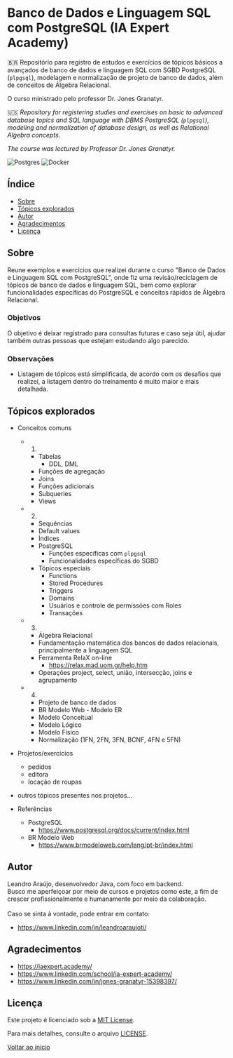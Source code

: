 # Banco de Dados e Linguagem SQL com PostgreSQL (IA Expert Academy)

🇧🇷
Repositório para registro de estudos e exercícios de tópicos básicos a avançados de banco de dados e linguagem SQL com SGBD PostgreSQL (`plpgsql`),
modelagem e normalização de projeto de banco de dados, além de conceitos de Álgebra Relacional.

O curso ministrado pelo professor Dr. Jones Granatyr.

🇺🇸
*Repository for registering studies and exercises on basic to advanced database topics and SQL language with DBMS PostgreSQL (`plpgsql`),
modeling and normalization of database design, as well as Relational Algebra concepts.*

*The course was lectured by Professor Dr. Jones Granatyr.*

![Postgres](https://img.shields.io/badge/postgres-%23316192.svg?style=for-the-badge&logo=postgresql&logoColor=white)
![Docker](https://img.shields.io/badge/docker-%230db7ed.svg?style=for-the-badge&logo=docker&logoColor=white)

## Índice
- [Sobre](#sobre)
- [Tópicos explorados](#tópicos-explorados)
- [Autor](#autor)
- [Agradecimentos](#agradecimentos)
- [Licença](#licença)

## Sobre
Reune exemplos e exercícios que realizei durante o curso "Banco de Dados e Linguagem SQL com PostgreSQL", onde fiz uma revisão/reciclagem de tópicos de banco de dados e linguagem SQL, bem como explorar funcionalidades específicas do PostgreSQL e conceitos rápidos de Álgebra Relacional.

### Objetivos
O objetivo é deixar registrado para consultas futuras e caso seja útil, ajudar também outras pessoas que estejam estudando algo parecido.

### Observações
- Listagem de tópicos está simplificada, de acordo com os desafios que realizei, a listagem dentro do treinamento é muito maior e mais detalhada.

## Tópicos explorados
- Conceitos comuns
    - 1.
        - Tabelas
            - DDL, DML
        - Funções de agregação
        - Joins
        - Funções adicionais
        - Subqueries
        - Views
    - 2.
        - Sequências
        - Default values
        - Índices
        - PostgreSQL
            - Funções específicas com `plpgsql`
            - Funcionalidades específicas do SGBD
        - Tópicos especiais
            - Functions
            - Stored Procedures
            - Triggers
            - Domains
            - Usuários e controle de permissões com Roles
            - Transações
    - 3.
        - Álgebra Relacional    
        - Fundamentação matemática dos bancos de dados relacionais, principalmente a linguagem SQL
        - Ferramenta RelaX on-line
            - https://relax.mad.uom.gr/help.htm
        - Operações project, select, união, intersecção, joins e agrupamento
    - 4.
        - Projeto de banco de dados
        - BR Modelo Web - Modelo ER
        - Modelo Conceitual
        - Modelo Lógico
        - Modelo Físico
        - Normalização (1FN, 2FN, 3FN, BCNF, 4FN e 5FN)
- Projetos/exercícios
    - pedidos
    - editora
    - locação de roupas
- outros tópicos presentes nos projetos...

- Referências
    - PostgreSQL
        - https://www.postgresql.org/docs/current/index.html
    - BR Modelo Web
        - https://www.brmodeloweb.com/lang/pt-br/index.html

## Autor
Leandro Araújo, desenvolvedor Java, com foco em backend.<br>
Busco me aperfeiçoar por meio de cursos e projetos como este, a fim de crescer profissionalmente e humanamente por meio da colaboração.<br><br>
Caso se sinta à vontade, pode entrar em contato:
- https://www.linkedin.com/in/leandroaraujoti/

## Agradecimentos
- https://iaexpert.academy/
- https://www.linkedin.com/school/ia-expert-academy/
- https://www.linkedin.com/in/jones-granatyr-15398397/

## Licença
Este projeto é licenciado sob a [MIT License](https://opensource.org/license/mit).

Para mais detalhes, consulte o arquivo [LICENSE](./LICENSE).

[Voltar ao início](#banco-de-dados-e-linguagem-sql-com-postgresql-ia-expert-academy)
